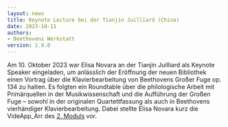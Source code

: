 ```yaml
---
layout: news
title: Keynote Lecture bei der Tianjin Juilliard (China)
date: 2023-10-11
authors:
- Beethovens Werkstatt
version: 1.0.0 
---
```


Am 10. Oktober 2023 war Elisa Novara an der Tianjin Juilliard als Keynote Speaker eingeladen, um anlässlich der Eröffnung der neuen Bibliothek einen Vortrag über die Klavierbearbeitung von Beethovens Großer Fuge op. 134 zu halten. Es folgten ein Roundtable über die philologische Arbeit mit Primärquellen in der Musikwissenschaft und die Aufführung der Großen Fuge – sowohl in der originalen Quartettfassung als auch in Beethovens vierhändiger Klavierbearbeitung. Dabei stellte Elisa Novara kurz die VideApp_Arr des [2. Moduls] vor.

[2. Moduls]: https://beethovens-werkstatt.de/modul-2/